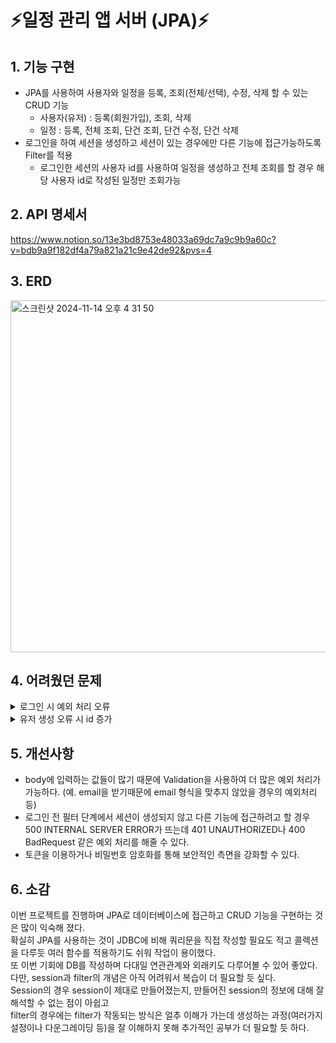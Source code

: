 # ⚡️일정 관리 앱 서버 (JPA)⚡️
## 1. 기능 구현
- JPA를 사용하여 사용자와 일정을 등록, 조회(전체/선택), 수정, 삭제 할 수 있는 CRUD 기능
    - 사용자(유저) : 등록(회원가입), 조회, 삭제
    - 일정 : 등록, 전체 조회, 단건 조회, 단건 수정, 단건 삭제
- 로그인을 하여 세션을 생성하고 세션이 있는 경우에만 다른 기능에 접근가능하도록 Filter를 적용
    - 로그인한 세션의 사용자 id를 사용하여 일정을 생성하고 전체 조회를 할 경우 해당 사용자 id로 작성된 일정만 조회가능
  
## 2. API 명세서
https://www.notion.so/13e3bd8753e48033a69dc7a9c9b9a60c?v=bdb9a9f182df4a79a821a21c9e42de92&pvs=4

## 3. ERD
<img width="563" alt="스크린샷 2024-11-14 오후 4 31 50" src="https://github.com/user-attachments/assets/45a4f2b0-ebd6-46a6-93f4-e11b195d48c1">

## 4. 어려웠던 문제

<details>
<summary> 로그인 시 예외 처리 오류 </summary>
<div markdown="1">
  <br>
    
  로그인을 위해 이메일과 비밀번호를 입력했을 때 기존 정보와 일치하지 않을 경우 `401 UNAUTHORIZED`가 뜨지 않고 `500 INTERNAL SERVER ERROR`이 떴다.<br>
    <br>
  <img width="746" alt="스크린샷 2024-11-15 오전 11 22 28" src="https://github.com/user-attachments/assets/03a82052-a905-4a47-8ce1-8ab650f7b9e4">
    
  `.orElse(null)` 을 사용하여 controller 영역에서 `userId`가 `null`일 경우 예외처리를 하는 방식으로 구현하였으나 <br>
  이 때문에 이메일이나 비밀번호를 잘못 입력한 경우 service 레이어에서 `null`을 getId()하여 오류가 발생하였다.
  따라서 `.orElse(null)` 대신 `.orElseThrowException(HttpStatus.UNAUTHORIZED)`를 사용하여 오류를 방지하고 이후 controller 영역에서 이루어지는 예외처리도 한 번에 처리하였다.

</div>
</details>

<details>
<summary> 유저 생성 오류 시 id 증가 </summary>
    
<div markdown="1">
  <br>
    
  email이 중복되지 않도록 `unique` 설정을 해놓았는데 email을 중복되게 입력하여 예외처리를 시켰음에도 다음 생성된 유저 `id`가 증가되어있는 것을 발견하였다.<br>
     JPA의 `save` 기능에 `@transactional` 어노테이션이 붙어때문에 생성 오류에도 `id`가 auto increment 된 후 롤백된 것으로 보인다. <br>  
    따라서 `save` 구문 위에 작성한 이메일이 db에 이미 있는 경우 예외를 미리 던지는 것으로 해결하였다.<br>
    <br>
    <img width="680" alt="스크린샷 2024-11-15 오전 10 59 23" src="https://github.com/user-attachments/assets/ac5b8798-aa51-44a4-b54e-f2792bb0580e">

</div>
</details>





## 5. 개선사항
- body에 입력하는 값들이 많기 때문에 Validation을 사용하여 더 많은 예외 처리가 가능하다. (예. email을 받기때문에 email 형식을 맞추지 않았을 경우의 예외처리 등)
- 로그인 전 필터 단계에서 세션이 생성되지 않고 다른 기능에 접근하려고 할 경우 500 INTERNAL SERVER ERROR가 뜨는데 401 UNAUTHORIZED나 400 BadRequest 같은 예외 처리를 해줄 수 있다.
- 토큰을 이용하거나 비밀번호 암호화를 통해 보안적인 측면을 강화할 수 있다.
## 6. 소감
이번 프로젝트를 진행하며 JPA로 데이터베이스에 접근하고 CRUD 기능을 구현하는 것은 많이 익숙해 졌다. <br>
확실히 JPA를 사용하는 것이 JDBC에 비해 쿼리문을 직접 작성할 필요도 적고 콜렉션을 다루듯 여러 함수를 적용하기도 쉬워 작업이 용이했다.<br>
또 이번 기회에 DB를 작성하며 다대일 연관관계와 외래키도 다루어볼 수 있어 좋았다.<br>
다만, session과 filter의 개념은 아직 어려워서 복습이 더 필요할 듯 싶다. <br>
Session의 경우 session이 제대로 만들어졌는지, 만들어진 session의 정보에 대해 잘 해석할 수 없는 점이 아쉽고  <br>
filter의 경우에는 filter가 작동되는 방식은 얼추 이해가 가는데 생성하는 과정(여러가지 설정이나 다운그레이딩 등)을 잘 이해하지 못해 추가적인 공부가 더 필요할 듯 하다.

